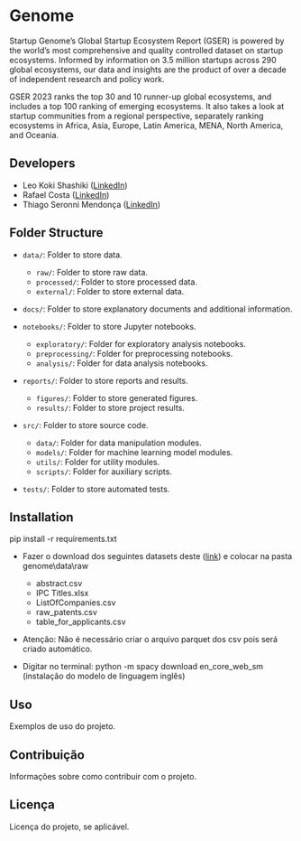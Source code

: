 # Genome

Startup Genome’s Global Startup Ecosystem Report (GSER) is powered by the world’s most comprehensive and quality controlled dataset on startup ecosystems. Informed by information on 3.5 million startups across 290 global ecosystems, our data and insights are the product of over a decade of independent research and policy work.

GSER 2023 ranks the top 30 and 10 runner-up global ecosystems, and includes a top 100 ranking of emerging ecosystems. It also takes a look at startup communities from a regional perspective, separately ranking ecosystems in Africa, Asia, Europe, Latin America, MENA, North America, and Oceania.

## Developers

- Leo Koki Shashiki ([LinkedIn](https://www.linkedin.com/in/leo-koki-shashiki/))
- Rafael Costa ([LinkedIn](https://www.linkedin.com/in/rafael-costa-a642752b/))
- Thiago Seronni Mendonça ([LinkedIn](https://www.linkedin.com/in/thiagoseronni/))

## Folder Structure

- `data/`: Folder to store data.
    - `raw/`: Folder to store raw data.
    - `processed/`: Folder to store processed data.
    - `external/`: Folder to store external data.

- `docs/`: Folder to store explanatory documents and additional information.

- `notebooks/`: Folder to store Jupyter notebooks.
    - `exploratory/`: Folder for exploratory analysis notebooks.
    - `preprocessing/`: Folder for preprocessing notebooks.
    - `analysis/`: Folder for data analysis notebooks.

- `reports/`: Folder to store reports and results.
    - `figures/`: Folder to store generated figures.
    - `results/`: Folder to store project results.

- `src/`: Folder to store source code.
    - `data/`: Folder for data manipulation modules.
    - `models/`: Folder for machine learning model modules.
    - `utils/`: Folder for utility modules.
    - `scripts/`: Folder for auxiliary scripts.

- `tests/`: Folder to store automated tests.


## Installation

pip install -r requirements.txt
- Fazer o download dos seguintes datasets deste ([link](https://drive.google.com/drive/folders/1Mk5qH7iJ5L3BfliJhzjaSjpHYGgeOPHg)) e colocar na pasta genome\data\raw
  - abstract.csv
  - IPC Titles.xlsx
  - ListOfCompanies.csv
  - raw_patents.csv
  - table_for_applicants.csv

- Atenção: Não é necessário criar o arquivo parquet dos csv pois será criado automático.

- Digitar no terminal: python -m spacy download en_core_web_sm (instalação do modelo de linguagem inglês)

## Uso

Exemplos de uso do projeto.

## Contribuição

Informações sobre como contribuir com o projeto.

## Licença

Licença do projeto, se aplicável.
